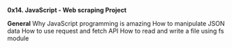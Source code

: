 ****0x14. JavaScript - Web scraping Project****

**General**
Why JavaScript programming is amazing
How to manipulate JSON data
How to use request and fetch API
How to read and write a file using fs module
